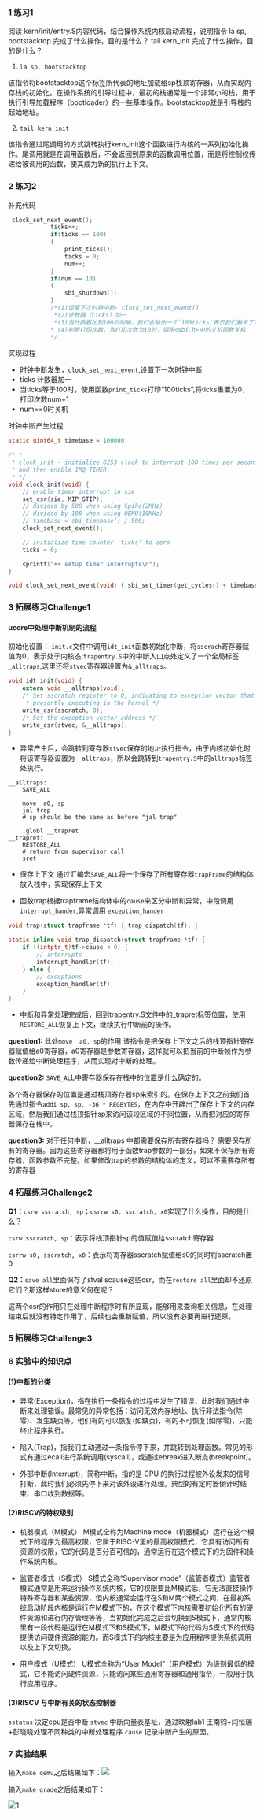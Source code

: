 ### 1 练习1

阅读 kern/init/entry.S内容代码，结合操作系统内核启动流程，说明指令 la sp, bootstacktop 完成了什么操作，目的是什么？ tail kern_init 完成了什么操作，目的是什么？

1. `la sp, bootstacktop`

该指令将bootstacktop这个标签所代表的地址加载给sp栈顶寄存器，从而实现内存栈的初始化。在操作系统的引导过程中，最初的栈通常是一个非常小的栈，用于执行引导加载程序（bootloader）的一些基本操作。bootstacktop就是引导栈的起始地址。

2. `tail kern_init`

该指令通过尾调用的方式跳转执行kern_init这个函数进行内核的一系列初始化操作。尾调用就是在调用函数后，不会返回到原来的函数调用位置，而是将控制权传递给被调用的函数，使其成为新的执行上下文。

### 2 练习2

补充代码

``` C
 clock_set_next_event();
            ticks++;
            if(ticks == 100)
            {
                print_ticks();
                ticks = 0;
                num++;
            }
            if(num == 10)
            {
                sbi_shutdown();
            }
            /*(1)设置下次时钟中断- clock_set_next_event()
             *(2)计数器（ticks）加一
             *(3)当计数器加到100的时候，我们会输出一个`100ticks`表示我们触发了100次时钟中断，同时打印次数（num）加一
            * (4)判断打印次数，当打印次数为10时，调用<sbi.h>中的关机函数关机
            */
```

实现过程

- 时钟中断发生，`clock_set_next_event`,设置下一次时钟中断
- ticks 计数器加一
- 当ticks等于100时，使用函数`print_ticks`打印“100ticks”,将ticks重置为0，打印次数num+1
- num==0时关机

时钟中断产生过程

```C
static uint64_t timebase = 100000;

/* *
 * clock_init - initialize 8253 clock to interrupt 100 times per second,
 * and then enable IRQ_TIMER.
 * */
void clock_init(void) {
    // enable timer interrupt in sie
    set_csr(sie, MIP_STIP);
    // divided by 500 when using Spike(2MHz)
    // divided by 100 when using QEMU(10MHz)
    // timebase = sbi_timebase() / 500;
    clock_set_next_event();

    // initialize time counter 'ticks' to zero
    ticks = 0;

    cprintf("++ setup timer interrupts\n");
}

void clock_set_next_event(void) { sbi_set_timer(get_cycles() + timebase); }
```

### 3 拓展练习Challenge1

#### ucore中处理中断机制的流程

初始化设置： `init.c`文件中调用`idt_init`函数初始化中断，将`sscrach`寄存器赋值为0，表示处于内核态;`trapentry.S`中的中断入口点处定义了一个全局标签`_alltraps`,这里还将`stvec`寄存器设置为`&_alltraps`。

``` C
void idt_init(void) {
    extern void __alltraps(void);
    /* Set sscratch register to 0, indicating to exception vector that we are
     * presently executing in the kernel */
    write_csr(sscratch, 0);
    /* Set the exception vector address */
    write_csr(stvec, &__alltraps);
}
```

- 异常产生后，会跳转到寄存器`stvec`保存的地址执行指令，由于内核初始化时将该寄存器设置为`__alltraps`，所以会跳转到`trapentry.S`中的`alltraps`标签处执行。

```
__alltraps:
    SAVE_ALL

    move  a0, sp
    jal trap
    # sp should be the same as before "jal trap"

    .globl __trapret
__trapret:
    RESTORE_ALL
    # return from supervisor call
    sret
```

- 保存上下文 通过汇编宏`SAVE_ALL`将一个保存了所有寄存器`trapFrame`的结构体放入栈中，实现保存上下文

- 函数trap根据trapframe结构体中的`cause`来区分中断和异常，中段调用`interrupt_hander`,异常调用 `exception_hander`

```C
void trap(struct trapframe *tf) { trap_dispatch(tf); }

static inline void trap_dispatch(struct trapframe *tf) {
    if ((intptr_t)tf->cause < 0) {
        // interrupts
        interrupt_handler(tf);
    } else {
        // exceptions
        exception_handler(tf);
    }
}
```

- 中断和异常处理完成后，回到trapentry.S文件中的_trapret标签位置，使用`RESTORE_ALL`恢复上下文，继续执行中断前的操作。

**question1:** 此处`move  a0, sp`的作用
该指令是把保存上下文之后的栈顶指针寄存器赋值给a0寄存器，a0寄存器是参数寄存器，这样就可以把当前的中断帧作为参数传递给中断处理程序，从而实现对中断的处理。

**question2:** `SAVE_AL`L中寄存器保存在栈中的位置是什么确定的。

各个寄存器保存的位置是通过栈顶寄存器sp来索引的。在保存上下文之前我们首先通过指令`addi sp, sp, -36 * REGBYTES`，在内存中开辟出了保存上下文的内存区域，然后我们通过栈顶指针sp来访问该段区域的不同位置，从而把对应的寄存器保存在栈中。

**question3:** 对于任何中断，__alltraps 中都需要保存所有寄存器吗？
需要保存所有的寄存器。因为这些寄存器都将用于函数trap参数的一部分，如果不保存所有寄存器，函数参数不完整。如果修改trap的参数的结构体的定义，可以不需要存所有的寄存器

### 4 拓展练习Challenge2

**Q1：**`csrw sscratch, sp`；`csrrw s0, sscratch, x0`实现了什么操作，目的是什么？

`csrw sscratch, sp`：表示将栈顶指针sp的值赋值给sscratch寄存器

`csrrw s0, sscratch, x0`：表示将寄存器sscratch赋值给s0的同时将sscratch置0

**Q2：**`save all`里面保存了stval scause这些csr，而在`restore all`里面却不还原它们？那这样store的意义何在呢？

这两个csr的作用只在处理中断程序时有所显现，能够用来查询相关信息，在处理结束后就没有特定作用了，后续也会重新赋值，所以没有必要再进行还原。

### 5 拓展练习Challenge3

### 6 实验中的知识点

#### (1)中断的分类

- 异常(Exception)，指在执行一条指令的过程中发生了错误，此时我们通过中断来处理错误。最常见的异常包括：访问无效内存地址、执行非法指令(除零)、发生缺页等。他们有的可以恢复(如缺页)，有的不可恢复(如除零)，只能终止程序执行。

- 陷入(Trap)，指我们主动通过一条指令停下来，并跳转到处理函数。常见的形式有通过ecall进行系统调用(syscall)，或通过ebreak进入断点(breakpoint)。

- 外部中断(Interrupt)，简称中断，指的是 CPU 的执行过程被外设发来的信号打断，此时我们必须先停下来对该外设进行处理。典型的有定时器倒计时结束、串口收到数据等。

#### (2)RISCV的特权级别

- 机器模式（M模式）
  M模式全称为Machine mode（机器模式）运行在这个模式下的程序为最高权限，它属于RISC-V里的最高权限模式，它具有访问所有资源的权限，它的代码是百分百可信的，通常运行在这个模式下的为固件和操作系统内核。

- 监管者模式（S模式）
  S模式全称“Supervisor mode”（监管者模式）监管者模式通常是用来运行操作系统内核，它的权限要比M模式低，它无法直接操作特殊寄存器和某些资源，但内核通常会运行在S和M两个模式之间，在最初系统启动阶段内核是运行在M模式下的，在这个模式下内核需要初始化所有的硬件资源和进行内存管理等等，当初始化完成之后会切换到S模式下，通常内核里有一段代码是运行在M模式下和S模式下，M模式下的代码为S模式下的代码提供访问硬件资源的能力。而S模式下的内核主要是为应用程序提供系统调用以及上下文切换。

- 用户模式（U模式）
  U模式全称为“User Model”（用户模式）为级别最低的模式，它不能访问硬件资源，只能访问某些通用寄存器和通用指令，一般用于执行应用程序。

#### (3)RISCV 与中断有关的状态控制器

`sstatus` 决定cpu是否中断
`stvec` 中断向量表基址，通过映射lab1 王南钧+闫恒瑞+彭晓晓处理不同种类的中断处理程序
`cause` 记录中断产生的原因。

### 7 实验结果

输入`make qemu`之后结果如下：![](C:\Users\彭小小\Desktop\.png)

输入`make grade`之后结果如下：

![1](C:\Users\彭小小\Desktop\1.png)

